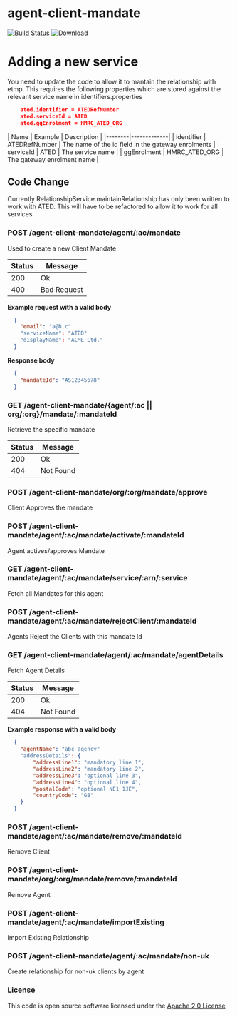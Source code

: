 # agent-client-mandate

[![Build Status](https://travis-ci.org/hmrc/agent-client-mandate.svg)](https://travis-ci.org/hmrc/agent-client-mandate) [ ![Download](https://api.bintray.com/packages/hmrc/releases/agent-client-mandate/images/download.svg) ](https://bintray.com/hmrc/releases/agent-client-mandate/_latestVersion)

# Adding a new service

You need to update the code to allow it to mantain the relationship with etmp. This requires the following properties which are stored against the relevant service name in
identifiers.properties

```json
    ated.identifier = ATEDRefNumber
    ated.serviceId = ATED
    ated.ggEnrolment = HMRC_ATED_ORG
```

| Name | Example |  Description     |
|--------|-------------|
| identifier | ATEDRefNumber | The name of the id field in the gateway enrolments   |
| serviceId | ATED | The service name          |
| ggEnrolment | HMRC_ATED_ORG | The gateway enrolment name  |

## Code Change
Currently RelationshipService.maintainRelationship has only been written to work with ATED. This will have to be refactored to allow it to work for all services.



### POST /agent-client-mandate/agent/:ac/mandate
Used to create a new Client Mandate

| Status | Message     |
|--------|-------------|
| 200    | Ok          |
| 400    | Bad Request |

**Example request with a valid body**

```json
  {
    "email": "a@b.c"
    "serviceName": "ATED"
    "displayName": "ACME Ltd."
  }
```

**Response body**

```json
  {
    "mandateId": "AS12345678"
  }
```

### GET /agent-client-mandate/{agent/:ac || org/:org}/mandate/:mandateId
Retrieve the specific mandate

| Status | Message     |
|--------|-------------|
| 200    | Ok          |
| 404    | Not Found   |


### POST /agent-client-mandate/org/:org/mandate/approve
Client Approves the mandate

### POST /agent-client-mandate/agent/:ac/mandate/activate/:mandateId
Agent actives/approves Mandate

### GET /agent-client-mandate/agent/:ac/mandate/service/:arn/:service
Fetch all Mandates for this agent

### POST /agent-client-mandate/agent/:ac/mandate/rejectClient/:mandateId
Agents Reject the Clients with this mandate Id

### GET /agent-client-mandate/agent/:ac/mandate/agentDetails
Fetch Agent Details

| Status | Message     |
|--------|-------------|
| 200    | Ok          |
| 404    | Not Found   |

**Example response with a valid body**

```json
  {
    "agentName": "abc agency"
    "addressDetails": {
        "addressLine1": "mandatory line 1",
        "addressLine2": "mandatory line 2",
        "addressLine3": "optional line 3",
        "addressLine4": "optional line 4",
        "postalCode": "optional NE1 1JE",
        "countryCode": "GB"
    }
  }
```


### POST /agent-client-mandate/agent/:ac/mandate/remove/:mandateId
Remove Client

### POST /agent-client-mandate/org/:org/mandate/remove/:mandateId
Remove Agent

### POST /agent-client-mandate/agent/:ac/mandate/importExisting
Import Existing Relationship

### POST /agent-client-mandate/agent/:ac/mandate/non-uk
Create relationship for non-uk clients by agent



### License

This code is open source software licensed under the [Apache 2.0 License]("http://www.apache.org/licenses/LICENSE-2.0.html")

